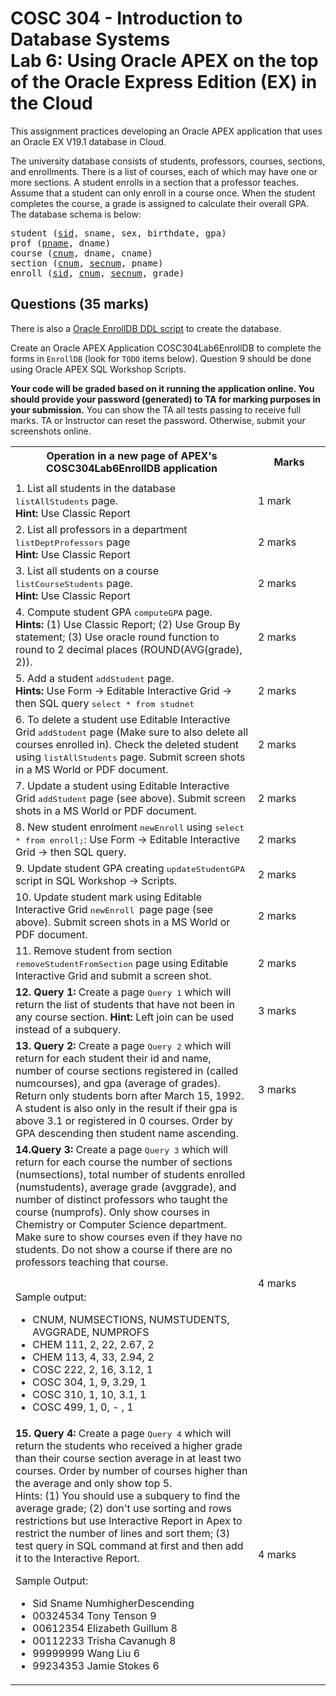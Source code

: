 # COSC 304 - Introduction to Database Systems<br>Lab 6: Using Oracle APEX on the top of the Oracle Express Edition (EX) in the Cloud

This assignment practices developing an Oracle APEX application that uses an Oracle EX V19.1 database in Cloud.

The university database consists of students, professors, courses, sections, and enrollments. There is a list of courses, each of which may have one or more sections. A student enrolls in a section that a professor teaches. Assume that a student can only enroll in a course once. When the student completes the course, a grade is assigned to calculate their overall GPA. The database schema is below:

<pre>
student (<u>sid</u>, sname, sex, birthdate, gpa)
prof (<u>pname</u>, dname)
course (<u>cnum</u>, dname, cname)
section (<u>cnum</u>, <u>secnum</u>, pname)
enroll (<u>sid</u>, <u>cnum</u>, <u>secnum</u>, grade)
</pre>

## Questions (35 marks)

There is also a [Oracle EnrollDB DDL script](COSC304APEXlab6code/COSC304L6APEXuniversity.ddl) to create the database.

Create an Oracle APEX Application COSC304Lab6EnrollDB to complete the forms in `EnrollDB` (look for `TODO` items below). Question 9 should be done using Oracle APEX SQL Workshop Scripts. 

**Your code will be graded based on it running the application online. You should provide your password (generated) to TA for marking purposes in your submission.** You can show the TA all tests passing to receive full marks. TA or Instructor can reset the password. Otherwise, submit your screenshots online.

<table>
<tr><th>Operation in a new page of APEX's COSC304Lab6EnrollDB application</th>														<th width="100">Marks</th></tr>
<tr><td>
<tr><td>1. List all students in the database <tt>listAllStudents</tt> page.<br> <b>Hint:</b> Use Classic Report</td>			<td> 1 mark</td></tr>
<tr><td>2. List all professors in a department <tt>listDeptProfessors</tt> page <br> <b>Hint:</b> Use Classic Report</td>		<td>2 marks</td></tr>
<tr><td>3. List all students on a course <tt>listCourseStudents</tt> page. <br> <b>Hint:</b> Use Classic Report</td>			<td> 2 marks</td></tr>
<tr><td>4. Compute student GPA <tt>computeGPA</tt> page. <br> <b>Hints:</b> (1) Use Classic Report; (2) Use Group By statement; (3) Use oracle round function to round to 2 decimal places (ROUND(AVG(grade), 2)). </td>								<td>2 marks</td></tr>
<tr><td>5. Add a student <tt>addStudent</tt> page. <br> <b>Hints:</b>  Use Form -> Editable Interactive Grid -> then SQL query <tt>select * from studnet</tt> </td>									<td>2 marks</td></tr>
<tr><td>6. To delete a student use Editable Interactive Grid <tt>addStudent</tt> page (Make sure to also delete all courses enrolled in). Check the deleted student using  <tt>listAllStudents</tt> page. Submit screen shots in a MS World or PDF document. <br> 

<!--
A good video for master/detail form: <a href=https://www.youtube.com/watch?v=CAlKcrTLaus > https://www.youtube.com/watch?v=CAlKcrTLaus</a>)
-->
</td>	<td>2 marks </td></tr>

<tr><td>7. Update a student using Editable Interactive Grid <tt>addStudent</tt> page (see above). Submit screen shots in a MS World or PDF document.</td>								<td>2 marks</td></tr>

<tr><td>8. New student enrolment <tt>newEnroll</tt> using <tt>select * from enroll;</tt>: Use Form -> Editable Interactive Grid -> then SQL query. </td>								<td>2 marks</td></tr>

<tr><td>9. Update student GPA creating <tt>updateStudentGPA</tt> script in SQL Workshop -> Scripts.</td>							<td>2 marks</td></tr>

<tr><td>10. Update student mark using Editable Interactive Grid <tt> newEnroll </tt> page page (see above). Submit screen shots in a MS World or PDF document.</td>						<td>2 marks</td></tr>

<tr><td>11. Remove student from section <tt>removeStudentFromSection</tt> page using Editable Interactive Grid and submit a screen shot.</td>		<td>2 marks</td></tr>

<tr><td><strong>12. Query 1:</strong> Create a page <tt> Query 1</tt> which will return the list of students that have not been in any course section. <strong>Hint:</strong> Left join can be used instead of a subquery.</td>	<td>3 marks</td</tr>

<tr><td><strong>13. Query 2:</strong> Create a page <tt>Query 2</tt> which will return for each student their id and name, number of course sections registered in (called numcourses), and gpa (average of grades). Return only students born after March 15, 1992. A student is also only in the result if their gpa is above 3.1 or registered in 0 courses. Order by GPA descending then student name ascending.</td><td>3 marks</td></tr>

<tr><td><strong>14.Query 3:</strong> Create a page <tt> Query 3</tt> which will return  for each course the number of sections (numsections), total number of students enrolled (numstudents), average grade (avggrade), and number of distinct professors who taught the course (numprofs). Only show courses in Chemistry or Computer Science department. Make sure to show courses even if they have no students. Do not show a course if there are no professors teaching that course.<br>

<br>Sample output: 
<ul>
<li>CNUM, NUMSECTIONS, NUMSTUDENTS, AVGGRADE, NUMPROFS<li>CHEM 111, 2, 22, 2.67, 2<li>CHEM 113, 4, 33, 2.94, 2<li>COSC 222, 2, 16, 3.12, 1<li>COSC 304, 1, 9, 3.29, 1<li>COSC 310, 1, 10, 3.1, 1<li>COSC 499, 1, 0, - , 1</ul>

</td><td>4 marks</td></tr>

<tr><td><strong>15. Query 4:</strong> Create a page <tt> Query 4</tt> which will return the students who received a higher grade than their course section average in at least two courses. Order by number of courses higher than the average and only show top 5.<br>
Hints: (1) You should use a subquery to find the average grade; (2) don't use sorting and rows restrictions but use Interactive Report in Apex to restrict the number of lines and sort them; (3) test query in SQL command at first and then add it to the Interactive Report. 

Sample Output: 
<ul><li>Sid	   Sname  NumhigherDescending<br><li>00324534	Tony Tenson	9<li>00612354	Elizabeth Guillum	8<li>00112233	Trisha Cavanugh	8<li>99999999	Wang Liu	6<li>99234353	Jamie Stokes	6
</ul>
</td><td>4 marks</td></tr>
</table>


